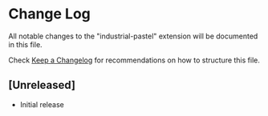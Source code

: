# Change Log

All notable changes to the "industrial-pastel" extension will be documented in this file.

Check [Keep a Changelog](http://keepachangelog.com/) for recommendations on how to structure this file.

## [Unreleased]

- Initial release
